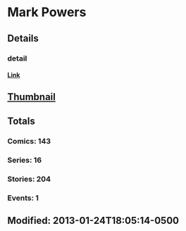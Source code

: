 # Mark  Powers 
## Details
### detail
#### [Link](http://marvel.com/comics/creators/3710/mark_powers?utm_campaign=apiRef&utm_source=225578a89fc76f3d20fbffda5d17a88d)
## [Thumbnail](http://i.annihil.us/u/prod/marvel/i/mg/6/60/4bc47b41877d0.jpg)
## Totals
### Comics: 143
### Series: 16
### Stories: 204
### Events: 1
## Modified: 2013-01-24T18:05:14-0500